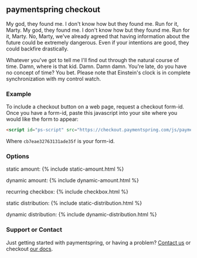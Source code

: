 ## paymentspring checkout

My god, they found me. I don't know how but they found me. Run for it, Marty. My god, they found me. I don't know how but they found me. Run for it, Marty. No, Marty, we've already agreed that having information about the future could be extremely dangerous. Even if your intentions are good, they could backfire drastically.

Whatever you've got to tell me I'll find out through the natural course of time. Damn, where is that kid. Damn. Damn damn. You're late, do you have no concept of time? You bet. Please note that Einstein's clock is in complete synchronization with my control watch.


### Example

To include a checkout button on a web page, request a checkout form-id. Once you have a form-id, paste this javascript into your site where you would like the form to appear:

```markdown
<script id="ps-script" src="https://checkout.paymentspring.com/js/paymentspring.js" formid="cb7eae32763131ade35f"></script>
```
Where `cb7eae32763131ade35f` is your form-id.

### Options

static amount:
{% include static-amount.html %}

dynamic amount:
{% include dynamic-amount.html %}

recurring checkbox:
{% include checkbox.html %}

static distribution:
{% include static-distribution.html %}

dynamic distribution:
{% include dynamic-distribution.html %}


### Support or Contact

Just getting started with paymentspring, or having a problem? [Contact us](https://paymentspring.com/contact/) or checkout [our docs](https://paymentspring.com/developers/).
